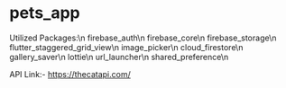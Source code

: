 # pets_app

Utilized Packages:\n
firebase_auth\n
firebase_core\n
firebase_storage\n
flutter_staggered_grid_view\n
image_picker\n
cloud_firestore\n
gallery_saver\n
lottie\n
url_launcher\n
shared_preference\n


API Link:- https://thecatapi.com/


